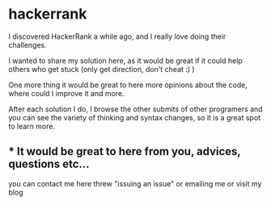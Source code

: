 # hackerrank

I discovered HackerRank a while ago, and I really love doing their challenges.

I wanted to share my solution here, as it would be great if it could help others who get stuck 
(only get direction, don't cheat :) )

One more thing it would be great to here more opinions about the code, where could I improve it and more.

After each solution I do, I browse the other submits of other programers 
and you can see the variety of thinking and syntax changes, so it is a great spot to learn more.

## * It would be great to here from you, advices, questions etc...
you can contact me here threw "issuing an issue" or emailing me or visit my blog 
